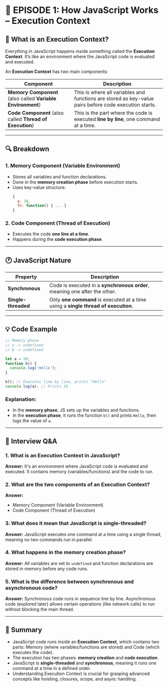 # 📘 EPISODE 1: How JavaScript Works – Execution Context

## 🧠 What is an Execution Context?

Everything in JavaScript happens inside something called the **Execution Context**. It’s like an environment where the JavaScript code is evaluated and executed.

An **Execution Context** has two main components:

| Component | Description |
|----------|-------------|
| **Memory Component** (also called **Variable Environment**) | This is where all variables and functions are stored as key-value pairs before code execution starts. |
| **Code Component** (also called **Thread of Execution**) | This is the part where the code is executed **line by line**, one command at a time. |

---

## 🔍 Breakdown

### 1. **Memory Component (Variable Environment)**

- Stores all variables and function declarations.
- Done in the **memory creation phase** before execution starts.
- Uses key-value structure:
  ```js
  {
    a: 10,
    fn: function() { ... }
  }
  ```

### 2. **Code Component (Thread of Execution)**

- Executes the code **one line at a time**.
- Happens during the **code execution phase**.

---

## 🕐 JavaScript Nature

| Property | Description |
|----------|-------------|
| **Synchronous** | Code is executed in a **synchronous order**, meaning one after the other. |
| **Single-threaded** | Only **one command** is executed at a time using a **single thread of execution**. |

---

## 💡 Code Example

```js
// Memory phase
// a -> undefined
// b -> undefined

let a = 10;
function b() {
  console.log('Hello');
}

b(); // Executes line by line, prints "Hello"
console.log(a); // Prints 10
```

### Explanation:
- In the **memory phase**, JS sets up the variables and functions.
- In the **execution phase**, it runs the function `b()` and prints `Hello`, then logs the value of `a`.

---

## 📌 Interview Q&A

### 1. What is an Execution Context in JavaScript?
**Answer:** It's an environment where JavaScript code is evaluated and executed. It contains memory (variables/functions) and the code to run.

### 2. What are the two components of an Execution Context?
**Answer:** 
- Memory Component (Variable Environment)
- Code Component (Thread of Execution)

### 3. What does it mean that JavaScript is single-threaded?
**Answer:** JavaScript executes one command at a time using a single thread, meaning no two commands run in parallel.

### 4. What happens in the memory creation phase?
**Answer:** All variables are set to `undefined` and function declarations are stored in memory before any code runs.

### 5. What is the difference between synchronous and asynchronous code?
**Answer:** Synchronous code runs in sequence line by line. Asynchronous code (explored later) allows certain operations (like network calls) to run without blocking the main thread.

---

## 🧾 Summary

- JavaScript code runs inside an **Execution Context**, which contains two parts: Memory (where variables/functions are stored) and Code (which executes the code).
- The execution has two phases: **memory creation** and **code execution**.
- JavaScript is **single-threaded** and **synchronous**, meaning it runs one command at a time in a defined order.
- Understanding Execution Context is crucial for grasping advanced concepts like hoisting, closures, scope, and async handling.